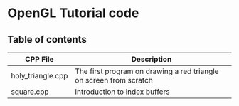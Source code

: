 # OpenGL Tutorial code
## Table of contents

| CPP File              | Description                                                        |
| ----------------------| ------------------------------------------------------------------ |
| holy_triangle.cpp     | The first program on drawing a red triangle on screen from scratch |
| square.cpp            | Introduction to index buffers                                      |
